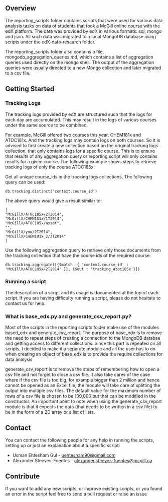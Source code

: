## Overview

The reporting_scripts folder contains scripts that were used for various data analysis tasks on data of students that took a McGill online course with the edX platform. The data was provided by edX in various formats: sql, mongo and json. All such data was migrated to a local MongoDB database using scripts under the edX-data-research folder. 

The reporting_scripts folder also contains a file, mongodb_aggregation_queries.md, which contains a list of aggregation queries used directly on the mongo shell. The output of the aggregation queries were usually directed to a new Mongo collection and later migrated to a csv file. 

## Getting Started

### Tracking Logs
The tracking logs provided by edX are structured such that the logs for each day are accumulated. This may result in the logs of various courses under the same source to be combined. 

For example, McGill offered two courses this year, CHEM181x and ATOC181x. And the tracking logs may contain logs on both courses. So it is advised to first create a new collection based on the original tracking logs collection, that only contains logs for a specific course. This is to ensure that results of any aggregation query or reporting script will only contains results for a given course. The following example shows steps to retrieve tracking logs of only the course ATOC185x:

Get all unique course_ids in the tracking logs collections. The following query can be used:
   
    db.tracking.distinct('context.course_id')
   
   The above query would give a result similar to:

    [
	"McGillX/ATOC185x/2T2014",
	"McGillX/CHEM181x/1T2014",
	"McGillX/ATOC185x/asset",
	"",
	"McGillX/you/2T2014",
	"McGillX/CHEM181x_2/3T2014"
    ]
   
Use the following aggregation query to retrieve only those documents from the tracking collection that have the course ids of the required course:

    db.tracking.aggregate([{$match :{ 'context.course_id' : 'McGillX/ATOC185x/2T2014' }}, {$out : 'tracking_atoc185x'}])   
   
### Running a script
The description of a script and its usage is documented at the top of each script. If you are having difficulty running a script, please do not hesitate to contact us for help.

### What is base_edx.py and generate_csv_report.py? 

Most of the scripts in the reporting scripts folder make use of the modules based_edx and generate_csv_report. The purpose of base_edx is to remove the need to repeat steps of creating a connection to the MongoDB databse and getting access to different collections. Since this part is repeated on all scripts, I decided to make it a separate module and all the user has to do when creating an object of base_edx is to provide the require collections for data analysis

generate_csv_report is to remove the steps of remembering  how to open a csv file and not forget to close a csv file. It also take cares of the case where if the csv file is too big, for example bigger than 2 million and hence cannot be opened as an Excel file, the module will take care of splitting the output into multiple csv files. The default value for the maximum number of rows of a csv file is chosen to be 100,000 but that can be modified in the constructor. An important point to note when using the generate_csv_report module is that it expects the data (that needs to be written in a csv file) to be in the form of a 2D array or a list of lists. 

## Contact

You can contact the following people for any help in running the scripts, setting up or just an explanation about a specific script:

* Usman Ehtesham Gul - uehtesham90@gmail.com
* Alexander Steeves-Fuentes - alexander.steeves-fuentes@mcgill.ca

## Contribute

If you want to add any new scripts, or improve existing scripts, or you found an error in the script feel free to send a pull request or raise an issue
